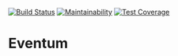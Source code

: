 [![Build Status](https://travis-ci.org/mjmorale/Eventum.svg?branch=master)](https://travis-ci.org/mjmorale/Eventum)
[![Maintainability](https://api.codeclimate.com/v1/badges/17f55cc9180ef915e021/maintainability)](https://codeclimate.com/github/mjmorale/Eventum/maintainability)
[![Test Coverage](https://api.codeclimate.com/v1/badges/17f55cc9180ef915e021/test_coverage)](https://codeclimate.com/github/mjmorale/Eventum/test_coverage)

# Eventum


